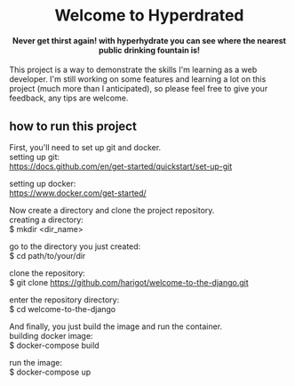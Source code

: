 <div align="center">
  <h1> Welcome to Hyperdrated  </h1>
  <h4> Never get thirst again! with hyperhydrate you can see where the nearest public drinking fountain is! </h4>
</div>

This project is a way to demonstrate the skills I'm learning as a web developer. I'm still working on some features and learning a lot on this project (much more than I anticipated), so please feel free to give your feedback, any tips are welcome.
##
## how to run this project
First, you'll need to set up git and docker.<br>
  setting up git:<br>
    https://docs.github.com/en/get-started/quickstart/set-up-git
    
  setting up docker:<br>
    https://www.docker.com/get-started/

Now create a directory and clone the project repository.<br>
  creating a directory:<br>
    $ mkdir <dir_name><br>

  go to the directory you just created:<br>
    $ cd path/to/your/dir<br>
  
  clone the repository:<br>
    $ git clone https://github.com/harigot/welcome-to-the-django.git<br>
   
  enter the repository directory:<br>
    $ cd welcome-to-the-django<br>

And finally, you just build the image and run the container.<br>
  building docker image:<br>
    $ docker-compose build<br>
    
  run the image:<br>
    $ docker-compose up
